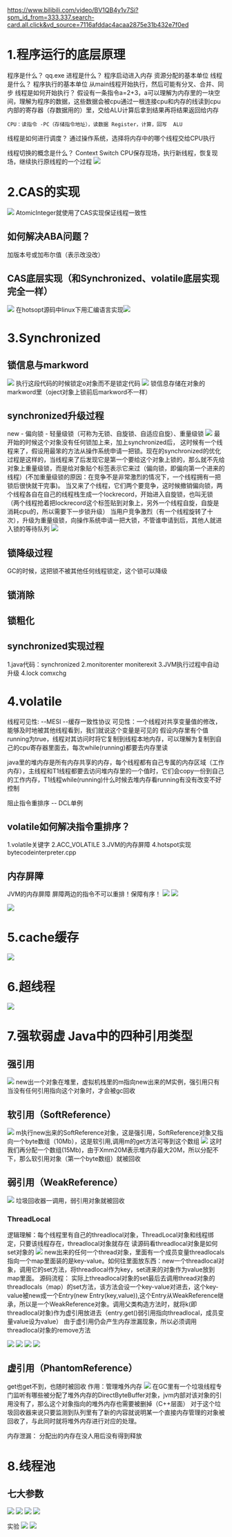 https://www.bilibili.com/video/BV1QB4y1v7Si?spm_id_from=333.337.search-card.all.click&vd_source=7116afddac4acaa2875e31b432e7f0ed

# 1.程序运行的底层原理
程序是什么？  qq.exe 
进程是什么？  程序启动进入内存  资源分配的基本单位
线程是什么？  程序执行的基本单位   从main线程开始执行，然后可能有分叉、合并、同步
线程是如何开始执行？
    假设有一条指令a=2+3，a可以理解为内存里的一块空间，理解为程序的数据，这些数据会被cpu通过一根连接cpu和内存的线读到cpu内部的寄存器（存数据用的）里，交给ALU计算后拿到结果再将结果返回给内存

    CPU：读指令 -PC（存储指令地址），读数据 Register，计算，回写  ALU 


线程是如何进行调度？
通过操作系统，选择将内存中的哪个线程交给CPU执行

线程切换的概念是什么？
Context Switch   CPU保存现场，执行新线程，恢复现场，继续执行原线程的一个过程
![](images/2022-08-21-15-31-57.png)

# 2.CAS的实现
![](images/2022-08-20-14-00-45.png)
AtomicInteger就使用了CAS实现保证线程一致性

## 如何解决ABA问题？
加版本号或加布尔值（表示改没改）

## CAS底层实现（和Synchronized、volatile底层实现完全一样）
![](images/2022-08-20-14-11-37.png)
在hotsopt源码中linux下用汇编语言实现![](images/2022-08-20-14-12-29.png)

# 3.Synchronized
## 锁信息与markword
![](images/2022-08-20-14-22-13.png)
执行这段代码的时候锁定o对象而不是锁定代码
![](images/2022-08-20-14-27-01.png)
锁信息存储在对象的markword里（oject对象上锁前后markword不一样）

## synchronized升级过程
new - 偏向锁 - 轻量级锁（可称为无锁、自旋锁、自适应自旋）、重量级锁
![](images/2022-08-20-14-37-02.png)
最开始的时候这个对象没有任何锁加上来，加上synchronized后，
这时候有一个线程来了，假设用最笨的方法从操作系统申请一把锁。现在的synchronized的优化过程是这样的，当线程来了后发现它是第一个要给这个对象上锁的，那么就不先给对象上重量级锁，而是给对象贴个标签表示它来过（偏向锁，即偏向第一个进来的线程）(不加重量级锁的原因：在竞争不是非常激烈的情况下，一个线程拥有一把锁后很快就干完事)。
当又来了个线程，它们两个要竞争，这时候撤销偏向锁，两个线程各自在自己的线程栈生成一个lockrecord，开始进入自旋锁，也叫无锁（两个线程抢着把lockrecord这个标签贴到对象上，另外一个线程自旋，自旋是消耗cpu的，所以需要下一步锁升级）
当用户竞争激烈（有一个线程旋转了十次），升级为重量级锁，向操作系统申请一把大锁，不管谁申请到后，其他人就进入锁的等待队列
![](images/2022-08-21-17-20-34.png)

## 锁降级过程
GC的时候，这把锁不被其他任何线程锁定，这个锁可以降级

## 锁消除

## 锁粗化

## synchronized实现过程
1.java代码：synchronized
2.monitorenter moniterexit
3.JVM执行过程中自动升级
4.lock comxchg

# 4.volatile
线程可见性:
--MESI
--缓存一致性协议
可见性：一个线程对共享变量值的修改，能够及时地被其他线程看到，我们就说这个变量是可见的
假设内存里有个值running为true，线程对其访问时将它复制到线程本地内存，可以理解为复制到自己的cpu寄存器里面去，每次while(running)都要去内存里读

java里的堆内存是所有内存共享的内存，每个线程都有自己专属的内存区域（工作内存），主线程和T1线程都要去访问堆内存里的一个值时，它们会copy一份到自己的工作内存，T1线程while(running)什么时候去堆内存看running有没有改变不好控制


阻止指令重排序
-- DCL单例

## volatile如何解决指令重排序？
1.volatile关键字
2.ACC_VOLATILE
3.JVM的内存屏障
4.hotspot实现
bytecodeinterpreter.cpp

## 内存屏障
JVM的内存屏障
屏障两边的指令不可以重排！保障有序！
![](images/2022-08-20-21-01-42.png)
![](images/2022-08-20-21-10-22.png)

![](images/2022-08-20-21-13-23.png)

# 5.cache缓存
![](images/2022-08-20-20-44-21.png)


# 6.超线程
![](images/2022-08-20-20-47-40.png)


# 7.强软弱虚 Java中的四种引用类型
## 强引用
![](images/2022-08-20-21-23-32.png)
new出一个对象在堆里，虚拟机栈里的m指向new出来的M实例，强引用只有当没有任何引用指向这个对象时，才会被gc回收

## 软引用（SoftReference）
![](images/2022-08-20-21-29-40.png)
m执行new出来的SoftReference对象，这是强引用，SoftReference对象又指向一个byte数组（10Mb），这是软引用,调用m的get方法可等到这个数组
![](images/2022-08-20-21-28-44.png)
这时我们再分配一个数组(15Mb)，由于Xmm20M表示堆内存最大20M，所以分配不下，那么软引用对象（第一个byte数组）就被回收

## 弱引用（WeakReference）
![](images/2022-08-20-21-37-58.png)
垃圾回收器一调用，弱引用对象就被回收
### ThreadLocal
逻辑理解：每个线程里有自己的threadlocal对象，ThreadLocal对象和线程绑定，只要该线程存在，threadlocal对象就存在
读源码看threadlocal对象是如何set对象的
![](images/2022-08-21-12-40-00.png)
new出来的任何一个thread对象，里面有一个成员变量threadlocals指向一个map里面装的是key-value。如何往里面放东西：new一个threadlocal对象，调用它的set方法，将threadlocal作为key，set进来的对象作为value放到map里面。
源码流程：
实际上threadlocal对象的set最后去调用thread对象的threadlocals（map）的set方法，该方法会设一个key-value对进去，这个key-value被new成一个Entry(new Entry(key,value)),这个Entry从WeakReference继承，所以是一个WeakReference对象。调用父类构造方法时，就将k(即threadlocal对象)作为虚引用放进去（entry.get()弱引用指向threadlocal，成员变量value设为value）
由于虚引用仍会产生内存泄漏现象，所以必须调用threadlocal对象的remove方法

![](images/2022-08-21-12-54-17.png)
![](images/2022-08-21-12-44-59.png)
![](images/2022-08-21-12-46-10.png)
![](images/2022-08-21-13-08-26.png)



## 虚引用（PhantomReference）
get也get不到，也随时被回收
作用：管理堆外内存
![](images/2022-08-20-21-52-03.png)
在GC里有一个垃圾线程专门监听有哪些被分配了堆外内存的DirectByteBuffer对象，jvm内部对该对象的引用没有了，那么这个对象指向的堆外内存也需要被删掉（C++层面）
对于这个垃圾回收器来说只要监测到队列里有了新的内容就说明某一个直接内存管理的对象被回收了，与此同时就将堆外内存进行对应的处理。


内存泄漏：
分配出的内存在没人用后没有得到释放


# 8.线程池
## 七大参数
![](images/2022-08-21-18-09-27.png)
![](images/2022-08-22-09-18-16.png)
![](images/2022-08-22-09-18-45.png)
![](images/2022-08-22-09-21-30.png)

实验
    ![](images/2022-08-22-09-22-29.png)
    ![](images/2022-08-22-09-23-09.png)